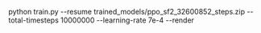 




python train.py --resume trained_models/ppo_sf2_32600852_steps.zip --total-timesteps 10000000 --learning-rate 7e-4 --render


